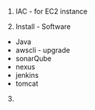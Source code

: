 1) IAC - for EC2 instance

2) Install - Software
* Java
* awscli - upgrade
* sonarQube
* nexus
* jenkins
* tomcat
3) 

